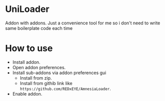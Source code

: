 # UniLoader

Addon with addons. Just a convenience tool for me so i don't need to write same boilerplate code each time

# How to use

* Install addon.
* Open addon preferences.
* Install sub-addons via addon preferences gui
  * Install from zip.
  * Install from githib link like `https://github.com/REDxEYE/AmnesiaLoader`.
* Enable addon.